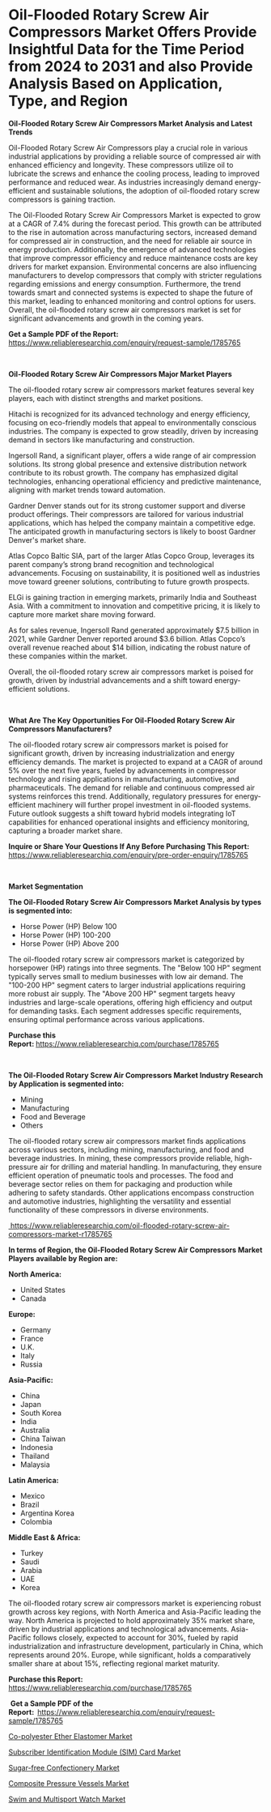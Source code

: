 <p><h1>Oil-Flooded Rotary Screw Air Compressors Market Offers Provide Insightful Data for the Time Period from 2024 to 2031 and also Provide Analysis Based on Application, Type, and Region</h1></p><p><strong>Oil-Flooded Rotary Screw Air Compressors Market Analysis and Latest Trends</strong></p>
<p><p>Oil-Flooded Rotary Screw Air Compressors play a crucial role in various industrial applications by providing a reliable source of compressed air with enhanced efficiency and longevity. These compressors utilize oil to lubricate the screws and enhance the cooling process, leading to improved performance and reduced wear. As industries increasingly demand energy-efficient and sustainable solutions, the adoption of oil-flooded rotary screw compressors is gaining traction.</p><p>The Oil-Flooded Rotary Screw Air Compressors Market is expected to grow at a CAGR of 7.4% during the forecast period. This growth can be attributed to the rise in automation across manufacturing sectors, increased demand for compressed air in construction, and the need for reliable air source in energy production. Additionally, the emergence of advanced technologies that improve compressor efficiency and reduce maintenance costs are key drivers for market expansion. Environmental concerns are also influencing manufacturers to develop compressors that comply with stricter regulations regarding emissions and energy consumption. Furthermore, the trend towards smart and connected systems is expected to shape the future of this market, leading to enhanced monitoring and control options for users. Overall, the oil-flooded rotary screw air compressors market is set for significant advancements and growth in the coming years.</p></p>
<p><strong>Get a Sample PDF of the Report:&nbsp;</strong> <a href="https://www.reliableresearchiq.com/enquiry/request-sample/1785765?utm_campaign=103&utm_medium=2&utm_source=Github&utm_content=ia&utm_term=13102024&utm_id=oil-flooded-rotary-screw-air-compressors">https://www.reliableresearchiq.com/enquiry/request-sample/1785765</a></p>
<p>&nbsp;</p>
<p><strong>Oil-Flooded Rotary Screw Air Compressors Major Market Players</strong></p>
<p><p>The oil-flooded rotary screw air compressors market features several key players, each with distinct strengths and market positions. </p><p>Hitachi is recognized for its advanced technology and energy efficiency, focusing on eco-friendly models that appeal to environmentally conscious industries. The company is expected to grow steadily, driven by increasing demand in sectors like manufacturing and construction.</p><p>Ingersoll Rand, a significant player, offers a wide range of air compression solutions. Its strong global presence and extensive distribution network contribute to its robust growth. The company has emphasized digital technologies, enhancing operational efficiency and predictive maintenance, aligning with market trends toward automation.</p><p>Gardner Denver stands out for its strong customer support and diverse product offerings. Their compressors are tailored for various industrial applications, which has helped the company maintain a competitive edge. The anticipated growth in manufacturing sectors is likely to boost Gardner Denver's market share.</p><p>Atlas Copco Baltic SIA, part of the larger Atlas Copco Group, leverages its parent company’s strong brand recognition and technological advancements. Focusing on sustainability, it is positioned well as industries move toward greener solutions, contributing to future growth prospects.</p><p>ELGi is gaining traction in emerging markets, primarily India and Southeast Asia. With a commitment to innovation and competitive pricing, it is likely to capture more market share moving forward.</p><p>As for sales revenue, Ingersoll Rand generated approximately $7.5 billion in 2021, while Gardner Denver reported around $3.6 billion. Atlas Copco’s overall revenue reached about $14 billion, indicating the robust nature of these companies within the market.</p><p>Overall, the oil-flooded rotary screw air compressors market is poised for growth, driven by industrial advancements and a shift toward energy-efficient solutions.</p></p>
<p>&nbsp;</p>
<p><strong>What Are The Key Opportunities For Oil-Flooded Rotary Screw Air Compressors Manufacturers?</strong></p>
<p><p>The oil-flooded rotary screw air compressors market is poised for significant growth, driven by increasing industrialization and energy efficiency demands. The market is projected to expand at a CAGR of around 5% over the next five years, fueled by advancements in compressor technology and rising applications in manufacturing, automotive, and pharmaceuticals. The demand for reliable and continuous compressed air systems reinforces this trend. Additionally, regulatory pressures for energy-efficient machinery will further propel investment in oil-flooded systems. Future outlook suggests a shift toward hybrid models integrating IoT capabilities for enhanced operational insights and efficiency monitoring, capturing a broader market share.</p></p>
<p><strong>Inquire or Share Your Questions If Any Before Purchasing This Report:</strong> <a href="https://www.reliableresearchiq.com/enquiry/pre-order-enquiry/1785765?utm_campaign=103&utm_medium=2&utm_source=Github&utm_content=ia&utm_term=13102024&utm_id=oil-flooded-rotary-screw-air-compressors">https://www.reliableresearchiq.com/enquiry/pre-order-enquiry/1785765</a></p>
<p>&nbsp;</p>
<p><strong>Market Segmentation</strong></p>
<p><strong>The Oil-Flooded Rotary Screw Air Compressors Market Analysis by types is segmented into:</strong></p>
<p><ul><li>Horse Power (HP) Below 100</li><li>Horse Power (HP) 100-200</li><li>Horse Power (HP) Above 200</li></ul></p>
<p><p>The oil-flooded rotary screw air compressors market is categorized by horsepower (HP) ratings into three segments. The "Below 100 HP" segment typically serves small to medium businesses with low air demand. The "100-200 HP" segment caters to larger industrial applications requiring more robust air supply. The "Above 200 HP" segment targets heavy industries and large-scale operations, offering high efficiency and output for demanding tasks. Each segment addresses specific requirements, ensuring optimal performance across various applications.</p></p>
<p><strong>Purchase this Report:&nbsp;</strong><a href="https://www.reliableresearchiq.com/purchase/1785765?utm_campaign=103&utm_medium=2&utm_source=Github&utm_content=ia&utm_term=13102024&utm_id=oil-flooded-rotary-screw-air-compressors">https://www.reliableresearchiq.com/purchase/1785765</a></p>
<p>&nbsp;</p>
<p><strong>The Oil-Flooded Rotary Screw Air Compressors Market Industry Research by Application is segmented into:</strong></p>
<p><ul><li>Mining</li><li>Manufacturing</li><li>Food and Beverage</li><li>Others</li></ul></p>
<p><p>The oil-flooded rotary screw air compressors market finds applications across various sectors, including mining, manufacturing, and food and beverage industries. In mining, these compressors provide reliable, high-pressure air for drilling and material handling. In manufacturing, they ensure efficient operation of pneumatic tools and processes. The food and beverage sector relies on them for packaging and production while adhering to safety standards. Other applications encompass construction and automotive industries, highlighting the versatility and essential functionality of these compressors in diverse environments.</p></p>
<p><a href="https://www.reliableresearchiq.com/oil-flooded-rotary-screw-air-compressors-market-r1785765?utm_campaign=103&utm_medium=2&utm_source=Github&utm_content=ia&utm_term=13102024&utm_id=oil-flooded-rotary-screw-air-compressors">&nbsp;https://www.reliableresearchiq.com/oil-flooded-rotary-screw-air-compressors-market-r1785765</a></p>
<p><strong>In terms of Region, the Oil-Flooded Rotary Screw Air Compressors Market Players available by Region are:</strong></p>
<p>
    <p> <strong> North America: </strong>
        <ul>
            <li>United States</li>
            <li>Canada</li>
        </ul>
        </p> 
    <p> <strong> Europe: </strong>
        <ul>
            <li>Germany</li>
            <li>France</li>
            <li>U.K.</li>
            <li>Italy</li>
            <li>Russia</li>
        </ul>
        </p> 
    <p> <strong> Asia-Pacific: </strong>
        <ul>
            <li>China</li>
            <li>Japan</li>
            <li>South Korea</li>
            <li>India</li>
            <li>Australia</li>
            <li>China Taiwan</li>
            <li>Indonesia</li>
            <li>Thailand</li>
            <li>Malaysia</li>
        </ul>
        </p> 
    <p> <strong> Latin America: </strong>
        <ul>
            <li>Mexico</li>
            <li>Brazil</li>
            <li>Argentina Korea</li>
            <li>Colombia</li>
        </ul>
        </p> 
    <p> <strong> Middle East & Africa: </strong>
        <ul>
            <li>Turkey</li>
            <li>Saudi</li>
            <li>Arabia</li>
            <li>UAE</li>
            <li>Korea</li>
        </ul>
    </p>
    </p>
<p><p>The oil-flooded rotary screw air compressors market is experiencing robust growth across key regions, with North America and Asia-Pacific leading the way. North America is projected to hold approximately 35% market share, driven by industrial applications and technological advancements. Asia-Pacific follows closely, expected to account for 30%, fueled by rapid industrialization and infrastructure development, particularly in China, which represents around 20%. Europe, while significant, holds a comparatively smaller share at about 15%, reflecting regional market maturity.</p></p>
<p><strong>Purchase this Report: </strong><a href="https://www.reliableresearchiq.com/purchase/1785765?utm_campaign=103&utm_medium=2&utm_source=Github&utm_content=ia&utm_term=13102024&utm_id=oil-flooded-rotary-screw-air-compressors">https://www.reliableresearchiq.com/purchase/1785765</a></p>
<p>&nbsp;<strong>Get a Sample PDF of the Report:&nbsp;&nbsp;</strong><a href="https://www.reliableresearchiq.com/enquiry/request-sample/1785765?utm_campaign=103&utm_medium=2&utm_source=Github&utm_content=ia&utm_term=13102024&utm_id=oil-flooded-rotary-screw-air-compressors">https://www.reliableresearchiq.com/enquiry/request-sample/1785765</a></p>
<p><strong></strong></p>
<p><p><a href="https://github.com/tenoreduwagley4rt/Market-Research-Report-List-1/blob/main/co-polyester-ether-elastomer-market.md?utm_campaign=103&utm_medium=2&utm_source=Github&utm_content=ia&utm_term=13102024&utm_id=oil-flooded-rotary-screw-air-compressors">Co-polyester Ether Elastomer Market</a></p><p><a href="https://www.linkedin.com/pulse/subscriber-identification-module-sim-card-market-segmentation-sc87f?utm_campaign=103&utm_medium=2&utm_source=Github&utm_content=ia&utm_term=13102024&utm_id=oil-flooded-rotary-screw-air-compressors">Subscriber Identification Module (SIM) Card Market</a></p><p><a href="https://www.linkedin.com/pulse/sugar-free-confectionery-market-size-share-trends-analysis-ltyic?utm_campaign=103&utm_medium=2&utm_source=Github&utm_content=ia&utm_term=13102024&utm_id=oil-flooded-rotary-screw-air-compressors">Sugar-free Confectionery Market</a></p><p><a href="https://github.com/diedrer4btm/Market-Research-Report-List-1/blob/main/composite-pressure-vessels-market.md?utm_campaign=103&utm_medium=2&utm_source=Github&utm_content=ia&utm_term=13102024&utm_id=oil-flooded-rotary-screw-air-compressors">Composite Pressure Vessels Market</a></p><p><a href="https://www.linkedin.com/pulse/global-swim-multisport-watch-market-focus-product-type-watchesswim-cuqee?utm_campaign=103&utm_medium=2&utm_source=Github&utm_content=ia&utm_term=13102024&utm_id=oil-flooded-rotary-screw-air-compressors">Swim and Multisport Watch Market</a></p></p>